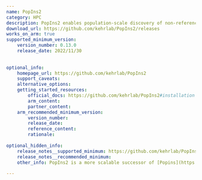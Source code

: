 ```yaml
---
name: PopIns2
category: HPC
description: PopIns2 enables population-scale discovery of non-reference sequence variants using colored de Bruijn graphs.
download_url: https://github.com/kehrlab/PopIns2/releases
works_on_arm: true
supported_minimum_version:
    version_number: 0.13.0
    release_date: 2022/11/30
 
 
optional_info:
    homepage_url: https://github.com/kehrlab/PopIns2
    support_caveats:
    alternative_options:
    getting_started_resources:
        official_docs: https://github.com/kehrlab/PopIns2#installation
        arm_content:
        partner_content:
    arm_recommended_minimum_version:
        version_number:
        release_date:
        reference_content:
        rationale:
 
optional_hidden_info:
    release_notes__supported_minimum: https://github.com/kehrlab/PopIns2/releases/tag/v0.13.0
    release_notes__recommended_minimum:
    other_info: PopIns2 is a more scalable successor of [Popins](https://github.com/bkehr/popins). Version 0.13.0 is the only available release at GitHub, and the release notes mention that this versions adds Linux/ARM64 built to the GitHub CI. This confirm Linux/ARM64 support in PopIns2.
 
---
```

